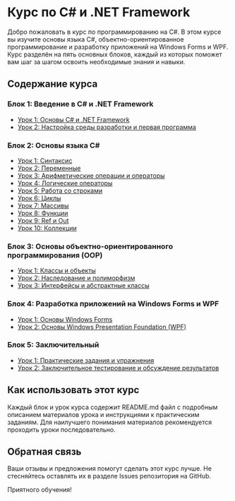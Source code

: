 # Курс по C# и .NET Framework

Добро пожаловать в курс по программированию на C#. В этом курсе вы изучите основы языка C#, объектно-ориентированное программирование и разработку приложений на Windows Forms и WPF. Курс разделён на пять основных блоков, каждый из которых поможет вам шаг за шагом освоить необходимые знания и навыки.

## Содержание курса

### Блок 1: Введение в C# и .NET Framework
- [Урок 1: Основы C# и .NET Framework](B01_L01_Basics/README.md)
- [Урок 2: Настройка среды разработки и первая программа](B01_L02_Setup/README.md)

### Блок 2: Основы языка C#

- [Урок 1: Синтаксис](B02_L01_Syntax/README.md)
- [Урок 2: Переменные](B02_L02_Vars/README.md)
- [Урок 3: Арифметические операции и операторы](B02_L03_Math/README.md)
- [Урок 4: Логические операторы](B02_L04_Logic/README.md)
- [Урок 5: Работа со строками](B02_L05_Strings/README.md)
- [Урок 6: Циклы](B02_L06_Cycles/README.md)
- [Урок 7: Массивы](B02_L07_Arrays/README.md)
- [Урок 8: Функции](B02_L08_Functions/README.md)
- [Урок 9: Ref и Out](B02_L09_Ref_Out/README.md)
- [Урок 10: Коллекции](B02_L10_Collections/README.md)

### Блок 3: Основы объектно-ориентированного программирования (OOP)
- [Урок 1: Классы и объекты](B03_L01_Classes/README.md)
- [Урок 2: Наследование и полиморфизм](B03_L02_Inheritance/README.md)
- [Урок 3: Интерфейсы и абстрактные классы](B03_L03_Interfaces/README.md)

### Блок 4: Разработка приложений на Windows Forms и WPF
- [Урок 1: Основы Windows Forms](B04_L01_WindowsForm/README.md)
- [Урок 2: Основы Windows Presentation Foundation (WPF)](B04_L02_WPF/README.md)

### Блок 5: Заключительный
- [Урок 1: Практические задания и упражнения](B05_L01_Projects/README.md)
- [Урок 2: Заключительное тестирование и обсуждение результатов](B05_L02_FinalReview/README.md)

## Как использовать этот курс

Каждый блок и урок курса содержит README.md файл с подробным описанием материалов урока и инструкциями к практическим заданиям. Для наилучшего понимания материалов рекомендуется проходить уроки последовательно.

## Обратная связь

Ваши отзывы и предложения помогут сделать этот курс лучше. Не стесняйтесь оставлять их в разделе Issues репозитория на GitHub.

Приятного обучения!
